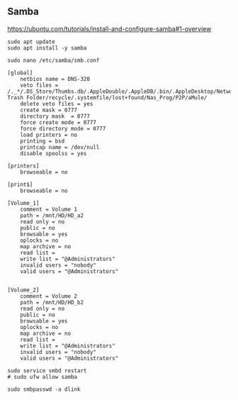 Samba
-----

https://ubuntu.com/tutorials/install-and-configure-samba#1-overview

    sudo apt update
    sudo apt install -y samba

    sudo nano /etc/samba/smb.conf

    [global]
        netbios name = DNS-320
        veto files = /._*/.DS_Store/Thumbs.db/.AppleDouble/.AppleDB/.bin/.AppleDesktop/Network Trash Folder/recycle/.systemfile/lost+found/Nas_Prog/P2P/aMule/
        delete veto files = yes
        create mask = 0777
        directory mask  = 0777
        force create mode = 0777
        force directory mode = 0777
        load printers = no
        printing = bsd
        printcap name = /dev/null
        disable spoolss = yes

    [printers]
        browseable = no

    [print$]
        browseable = no

    [Volume_1]
        comment = Volume 1
        path = /mnt/HD/HD_a2
        read only = no
        public = no
        browsable = yes
        oplocks = no
        map archive = no
        read list = 
        write list = "@Administrators"
        invalid users = "nobody"
        valid users = "@Administrators"


    [Volume_2]
        comment = Volume 2
        path = /mnt/HD/HD_b2
        read only = no
        public = no
        browsable = yes
        oplocks = no
        map archive = no
        read list = 
        write list = "@Administrators"
        invalid users = "nobody"
        valid users = "@Administrators"

    sudo service smbd restart
    # sudo ufw allow samba

    sudo smbpasswd -a dlink
    